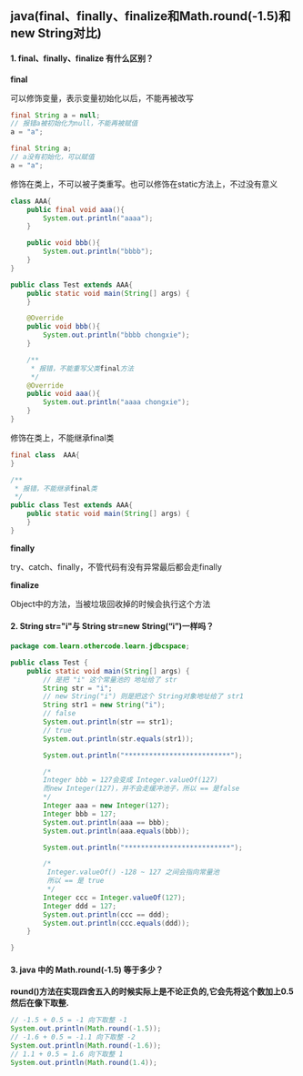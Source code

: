  

## java(final、finally、finalize和Math.round(-1.5)和new String对比)

#### 1. final、finally、finalize 有什么区别？

**final**

可以修饰变量，表示变量初始化以后，不能再被改写

```java
final String a = null;
// 报错a被初始化为null，不能再被赋值
a = "a";
```

```java
final String a;
// a没有初始化，可以赋值
a = "a";
```

修饰在类上，不可以被子类重写。也可以修饰在static方法上，不过没有意义

```java
class AAA{
    public final void aaa(){
        System.out.println("aaaa");
    }

    public void bbb(){
        System.out.println("bbbb");
    }
}

public class Test extends AAA{
    public static void main(String[] args) {
    }

    @Override
    public void bbb(){
        System.out.println("bbbb chongxie");
    }

    /**
     * 报错，不能重写父类final方法
     */
    @Override
    public void aaa(){
        System.out.println("aaaa chongxie");
    }
}
```

修饰在类上，不能继承final类

```java
final class  AAA{
}

/**
 * 报错，不能继承final类
 */
public class Test extends AAA{
    public static void main(String[] args) {
    }
}
```

**finally**

try、catch、finally，不管代码有没有异常最后都会走finally

**finalize**

Object中的方法，当被垃圾回收掉的时候会执行这个方法

#### 2. String str="i"与 String str=new String(“i”)一样吗？

```java
package com.learn.othercode.learn.jdbcspace;

public class Test {
    public static void main(String[] args) {
        // 是把 "i" 这个常量池的 地址给了 str
        String str = "i";
        // new String("i") 则是把这个 String对象地址给了 str1
        String str1 = new String("i");
        // false
        System.out.println(str == str1);
        // true
        System.out.println(str.equals(str1));

        System.out.println("**************************");

        /*
        Integer bbb = 127会变成 Integer.valueOf(127)
        而new Integer(127)，并不会走缓冲池子，所以 == 是false
        */
        Integer aaa = new Integer(127);
        Integer bbb = 127;
        System.out.println(aaa == bbb);
        System.out.println(aaa.equals(bbb));

        System.out.println("**************************");

        /*
         Integer.valueOf() -128 ~ 127 之间会指向常量池
         所以 == 是 true
         */
        Integer ccc = Integer.valueOf(127);
        Integer ddd = 127;
        System.out.println(ccc == ddd);
        System.out.println(ccc.equals(ddd));
    }

}
```



#### 3. java 中的 Math.round(-1.5) 等于多少？

**round()方法在实现四舍五入的时候实际上是不论正负的,它会先将这个数加上0.5然后在像下取整.**

```java
// -1.5 + 0.5 = -1 向下取整 -1
System.out.println(Math.round(-1.5));
// -1.6 + 0.5 = -1.1 向下取整 -2
System.out.println(Math.round(-1.6));
// 1.1 + 0.5 = 1.6 向下取整 1
System.out.println(Math.round(1.4));
```


